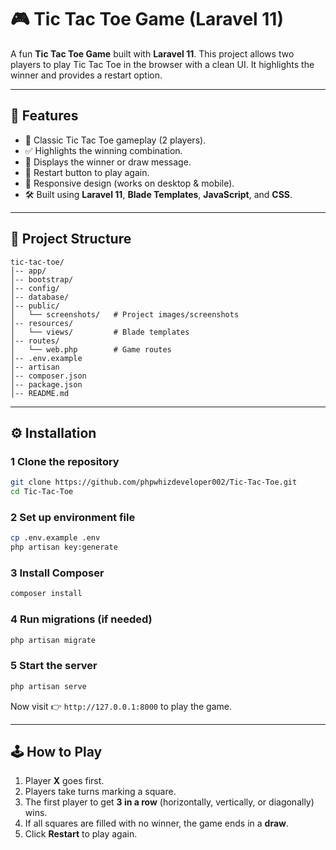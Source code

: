 # 🎮 Tic Tac Toe Game (Laravel 11)

A fun **Tic Tac Toe Game** built with **Laravel 11**.
This project allows two players to play Tic Tac Toe in the browser with a clean UI. It highlights the winner and provides a restart option.

---

## 🚀 Features

* 🎲 Classic Tic Tac Toe gameplay (2 players).
* ✅ Highlights the winning combination.
* 🎉 Displays the winner or draw message.
* 🔄 Restart button to play again.
* 📱 Responsive design (works on desktop & mobile).
* 🛠 Built using **Laravel 11**, **Blade Templates**, **JavaScript**, and **CSS**.

---

## 📂 Project Structure

```
tic-tac-toe/
│-- app/
│-- bootstrap/
│-- config/
│-- database/
│-- public/
│   └── screenshots/   # Project images/screenshots
│-- resources/
│   └── views/         # Blade templates
│-- routes/
│   └── web.php        # Game routes
│-- .env.example
│-- artisan
│-- composer.json
│-- package.json
│-- README.md
```

---

## ⚙️ Installation

### 1 Clone the repository

```bash
git clone https://github.com/phpwhizdeveloper002/Tic-Tac-Toe.git
cd Tic-Tac-Toe
```

### 2 Set up environment file

```bash
cp .env.example .env
php artisan key:generate
```

### 3 Install Composer

```bash
composer install
```

### 4 Run migrations (if needed)

```bash
php artisan migrate
```

### 5 Start the server

```bash
php artisan serve
```

Now visit 👉 `http://127.0.0.1:8000` to play the game.

---

## 🕹️ How to Play

1. Player **X** goes first.
2. Players take turns marking a square.
3. The first player to get **3 in a row** (horizontally, vertically, or diagonally) wins.
4. If all squares are filled with no winner, the game ends in a **draw**.
5. Click **Restart** to play again.



